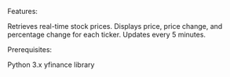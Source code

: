 Features:

Retrieves real-time stock prices.
Displays price, price change, and percentage change for each ticker.
Updates every 5 minutes.

Prerequisites:

Python 3.x
yfinance library
